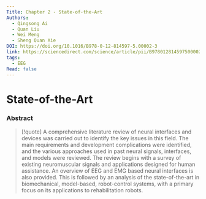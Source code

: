 ```yaml
---
Title: Chapter 2 - State-of-the-Art
Authors:
  - Qingsong Ai
  - Quan Liu
  - Wei Meng
  - Sheng Quan Xie
DOI: https://doi.org/10.1016/B978-0-12-814597-5.00002-3
link: https://sciencedirect.com/science/article/pii/B9780128145975000023
tags:
  - EEG
Read: false
---
```


# State-of-the-Art

### Abstract
> [!quote] A comprehensive literature review of neural interfaces and devices was carried out to identify the key issues in this field. The main requirements and development complications were identified, and the various approaches used in past neural signals, interfaces, and models were reviewed. The review begins with a survey of existing neuromuscular signals and applications designed for human assistance. An overview of EEG and EMG based neural interfaces is also provided. This is followed by an analysis of the state-of-the-art in biomechanical, model-based, robot-control systems, with a primary focus on its applications to rehabilitation robots.

